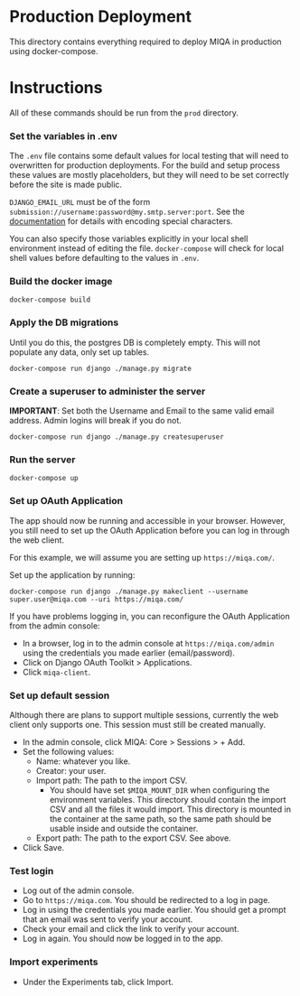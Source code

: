 # Production Deployment
This directory contains everything required to deploy MIQA in production using docker-compose.

# Instructions
All of these commands should be run from the `prod` directory.

### Set the variables in .env
The `.env` file contains some default values for local testing that will need to overwritten for production deployments.
For the build and setup process these values are mostly placeholders, but they will need to be set correctly before the site is made public.

`DJANGO_EMAIL_URL` must be of the form `submission://username:password@my.smtp.server:port`. See the [documentation](https://github.com/migonzalvar/dj-email-url#supported-backends) for details with encoding special characters.

You can also specify those variables explicitly in your local shell environment instead of editing the file.
`docker-compose` will check for local shell values before defaulting to the values in `.env`.

### Build the docker image
```
docker-compose build
```

### Apply the DB migrations
Until you do this, the postgres DB is completely empty.
This will not populate any data, only set up tables.
```
docker-compose run django ./manage.py migrate
```

### Create a superuser to administer the server
**IMPORTANT**: Set both the Username and Email to the same valid email address.
Admin logins will break if you do not.
```
docker-compose run django ./manage.py createsuperuser
```

### Run the server
```
docker-compose up
```

### Set up OAuth Application
The app should now be running and accessible in your browser.
However, you still need to set up the OAuth Application before you can log in through the web client.

For this example, we will assume you are setting up `https://miqa.com/`.

Set up the application by running:
```
docker-compose run django ./manage.py makeclient --username super.user@miqa.com --uri https://miqa.com/
```

If you have problems logging in, you can reconfigure the OAuth Application from the admin console:
* In a browser, log in to the admin console at `https://miqa.com/admin` using the credentials you made earlier (email/password).
* Click on Django OAuth Toolkit > Applications.
* Click `miqa-client`.


### Set up default session
Although there are plans to support multiple sessions, currently the web client only supports one.
This session must still be created manually.

* In the admin console, click MIQA: Core > Sessions > + Add.
* Set the following values:
  * Name: whatever you like.
  * Creator: your user.
  * Import path: The path to the import CSV.
    * You should have set `$MIQA_MOUNT_DIR` when configuring the environment variables.
      This directory should contain the import CSV and all the files it would import.
      This directory is mounted in the container at the same path, so the same path should be usable inside and outside the container.
  * Export path: The path to the export CSV. See above.
* Click Save.

### Test login
* Log out of the admin console.
* Go to `https://miqa.com`. You should be redirected to a log in page.
* Log in using the credentials you made earlier. You should get a prompt that an email was sent to verify your account.
* Check your email and click the link to verify your account.
* Log in again. You should now be logged in to the app.

### Import experiments
 * Under the Experiments tab, click Import.
